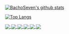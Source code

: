 [![BachoSeven's github stats](https://github-readme-stats.vercel.app/api?username=bachoseven&count_private=true&theme=gruvbox)](https://github.com/bachoseven/bachoseven)

[![Top Langs](https://github-readme-stats.vercel.app/api/top-langs/?username=bachoseven&layout=compact&theme=gruvbox)](https://github.com/bachoseven/bachoseven)

<a href="https://github.com/bachoseven/dotfiles">
  <img align="center" src="https://github-readme-stats.vercel.app/api/pin/?username=bachoseven&repo=dotfiles&theme=gruvbox" />
</a>
<a href="https://github.com/bachoseven/mimi">
  <img align="center" src="https://github-readme-stats.vercel.app/api/pin/?username=bachoseven&repo=mimi&theme=gruvbox" />
</a>
<a href="https://github.com/bachoseven/AARGH">
  <img align="center" src="https://github-readme-stats.vercel.app/api/pin/?username=bachoseven&repo=AARGH&theme=gruvbox" />
</a>
<a href="https://github.com/bachoseven/startpage">
  <img align="center" src="https://github-readme-stats.vercel.app/api/pin/?username=bachoseven&repo=startpage&theme=gruvbox" />
</a>
<a href="https://github.com/bachoseven/aur">
  <img align="center" src="https://github-readme-stats.vercel.app/api/pin/?username=bachoseven&repo=aur&theme=gruvbox" />
</a>
<a href="https://github.com/bachoseven/wiki">
  <img align="center" src="https://github-readme-stats.vercel.app/api/pin/?username=bachoseven&repo=wiki&theme=gruvbox" />
</a>
